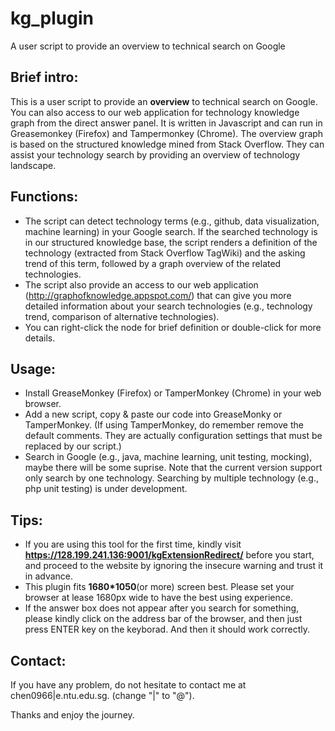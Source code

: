 # kg_plugin
A user script to provide an overview to technical search on Google

## Brief intro:
This is a user script to provide an **overview** to technical search on Google. You can also access to our web application for technology knowledge graph from the direct answer panel.
It is written in Javascript and can run in Greasemonkey (Firefox) and Tampermonkey (Chrome). The overview graph is based on the structured knowledge mined from Stack Overflow. They can assist your technology search by providing an overview of technology landscape. 

## Functions:
* The script can detect technology terms (e.g., github, data visualization, machine learning) in your Google search. If the searched technology is in our structured knowledge base, the script renders a definition of the technology (extracted from Stack Overflow TagWiki) and the asking trend of this term, followed by a graph overview of the related technologies.
* The script also provide an access to our web application (http://graphofknowledge.appspot.com/) that can give you more detailed information about your search technologies (e.g., technology trend, comparison of alternative technologies).
* You can right-click the node for brief definition or double-click for more details.

## Usage:
* Install GreaseMonkey (Firefox) or TamperMonkey (Chrome) in your web browser.
* Add a new script, copy & paste our code into GreaseMonky or TamperMonkey. (If using TamperMonkey, do remember remove the default comments. They are actually configuration settings that must be replaced by our script.)
* Search in Google (e.g., java, machine learning, unit testing, mocking), maybe there will be some suprise. Note that the current version support only search by one technology. Searching by multiple technology (e.g., php unit testing) is under development.

## Tips:
* If you are using this tool for the first time, kindly visit **https://128.199.241.136:9001/kgExtensionRedirect/** before you start, and proceed to the website by ignoring the insecure warning and trust it in advance.
* This plugin fits **1680*1050**(or more) screen best. Please set your browser at lease 1680px wide to have the best using experience.
* If the answer box does not appear after you search for something, please kindly click on the address bar of the browser, and then just press ENTER key on the keyborad. And then it should work correctly.

## Contact:
If you have any problem, do not hesitate to contact me at chen0966|e.ntu.edu.sg. (change "|" to "@").

Thanks and enjoy the journey.
